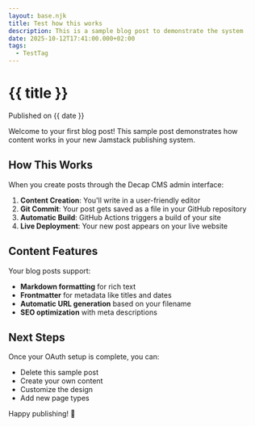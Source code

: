 ```yaml
---
layout: base.njk
title: Test how this works
description: This is a sample blog post to demonstrate the system
date: 2025-10-12T17:41:00.000+02:00
tags:
  - TestTag
---
```


# {{ title }}

<div class="post-meta">
Published on {{ date }}
</div>

Welcome to your first blog post! This sample post demonstrates how content works in your new Jamstack publishing system.

## How This Works

When you create posts through the Decap CMS admin interface:

1. **Content Creation**: You'll write in a user-friendly editor
2. **Git Commit**: Your post gets saved as a file in your GitHub repository
3. **Automatic Build**: GitHub Actions triggers a build of your site
4. **Live Deployment**: Your new post appears on your live website

## Content Features

Your blog posts support:

- **Markdown formatting** for rich text
- **Frontmatter** for metadata like titles and dates
- **Automatic URL generation** based on your filename
- **SEO optimization** with meta descriptions

## Next Steps

Once your OAuth setup is complete, you can:

- Delete this sample post
- Create your own content
- Customize the design
- Add new page types

Happy publishing! 🚀
